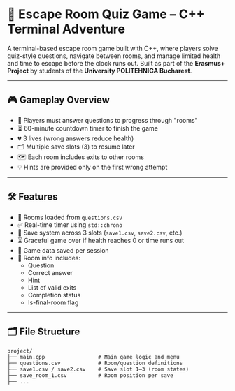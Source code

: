 # 🧩 Escape Room Quiz Game – C++ Terminal Adventure

A terminal-based escape room game built with C++, where players solve quiz-style questions, navigate between rooms, and manage limited health and time to escape before the clock runs out. Built as part of the **Erasmus+ Project** by students of the **University POLITEHNICA Bucharest**.

---

## 🎮 Gameplay Overview

- 🧠 Players must answer questions to progress through "rooms"
- ⏳ 60-minute countdown timer to finish the game
- 💔 3 lives (wrong answers reduce health)
- 🗂 Multiple save slots (3) to resume later
- 🗺 Each room includes exits to other rooms
- 💡 Hints are provided only on the first wrong attempt

---

## 🛠 Features

- 🧩 Rooms loaded from `questions.csv`
- ✅ Real-time timer using `std::chrono`
- 💾 Save system across 3 slots (`save1.csv`, `save2.csv`, etc.)
- ⌛ Graceful game over if health reaches 0 or time runs out
- 📝 Game data saved per session
- 📄 Room info includes:
  - Question
  - Correct answer
  - Hint
  - List of valid exits
  - Completion status
  - Is-final-room flag

---

## 🗂 File Structure

```plaintext
project/
├── main.cpp                 # Main game logic and menu
├── questions.csv            # Room/question definitions
├── save1.csv / save2.csv    # Save slot 1–3 (room states)
├── save_room_1.csv          # Room position per save
├── ...
